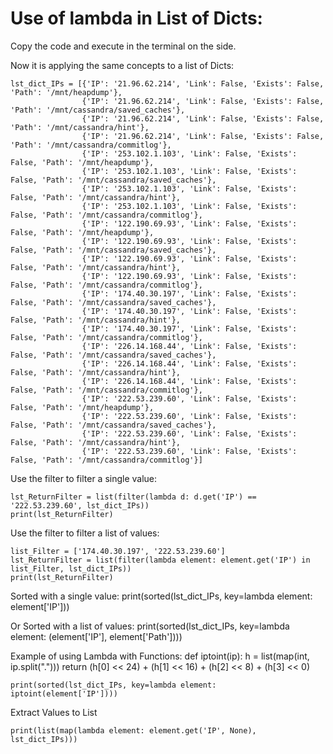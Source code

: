 # Use of lambda in List of Dicts:

Copy the code and execute in the terminal on the side.


Now it is applying the same concepts to a list of Dicts:

    lst_dict_IPs = [{'IP': '21.96.62.214', 'Link': False, 'Exists': False, 'Path': '/mnt/heapdump'},
                    {'IP': '21.96.62.214', 'Link': False, 'Exists': False, 'Path': '/mnt/cassandra/saved_caches'},
                    {'IP': '21.96.62.214', 'Link': False, 'Exists': False, 'Path': '/mnt/cassandra/hint'},
                    {'IP': '21.96.62.214', 'Link': False, 'Exists': False, 'Path': '/mnt/cassandra/commitlog'},
                    {'IP': '253.102.1.103', 'Link': False, 'Exists': False, 'Path': '/mnt/heapdump'},
                    {'IP': '253.102.1.103', 'Link': False, 'Exists': False, 'Path': '/mnt/cassandra/saved_caches'},
                    {'IP': '253.102.1.103', 'Link': False, 'Exists': False, 'Path': '/mnt/cassandra/hint'},
                    {'IP': '253.102.1.103', 'Link': False, 'Exists': False, 'Path': '/mnt/cassandra/commitlog'},
                    {'IP': '122.190.69.93', 'Link': False, 'Exists': False, 'Path': '/mnt/heapdump'},
                    {'IP': '122.190.69.93', 'Link': False, 'Exists': False, 'Path': '/mnt/cassandra/saved_caches'},
                    {'IP': '122.190.69.93', 'Link': False, 'Exists': False, 'Path': '/mnt/cassandra/hint'},
                    {'IP': '122.190.69.93', 'Link': False, 'Exists': False, 'Path': '/mnt/cassandra/commitlog'},
                    {'IP': '174.40.30.197', 'Link': False, 'Exists': False, 'Path': '/mnt/cassandra/saved_caches'},
                    {'IP': '174.40.30.197', 'Link': False, 'Exists': False, 'Path': '/mnt/cassandra/hint'},
                    {'IP': '174.40.30.197', 'Link': False, 'Exists': False, 'Path': '/mnt/cassandra/commitlog'},
                    {'IP': '226.14.168.44', 'Link': False, 'Exists': False, 'Path': '/mnt/cassandra/saved_caches'},
                    {'IP': '226.14.168.44', 'Link': False, 'Exists': False, 'Path': '/mnt/cassandra/hint'},
                    {'IP': '226.14.168.44', 'Link': False, 'Exists': False, 'Path': '/mnt/cassandra/commitlog'},
                    {'IP': '222.53.239.60', 'Link': False, 'Exists': False, 'Path': '/mnt/heapdump'},
                    {'IP': '222.53.239.60', 'Link': False, 'Exists': False, 'Path': '/mnt/cassandra/saved_caches'},
                    {'IP': '222.53.239.60', 'Link': False, 'Exists': False, 'Path': '/mnt/cassandra/hint'},
                    {'IP': '222.53.239.60', 'Link': False, 'Exists': False, 'Path': '/mnt/cassandra/commitlog'}]



Use the filter to filter a single value:

    lst_ReturnFilter = list(filter(lambda d: d.get('IP') == '222.53.239.60', lst_dict_IPs))
    print(lst_ReturnFilter)


Use the filter to filter a list of values:


    list_Filter = ['174.40.30.197', '222.53.239.60']
    lst_ReturnFilter = list(filter(lambda element: element.get('IP') in list_Filter, lst_dict_IPs))
    print(lst_ReturnFilter)



Sorted with a single value:
    print(sorted(lst_dict_IPs, key=lambda element: element['IP']))

Or Sorted with a list of values:
    print(sorted(lst_dict_IPs, key=lambda element: (element['IP'], element['Path'])))


Example of using Lambda with Functions:
    def iptoint(ip):
        h = list(map(int, ip.split(".")))
        return (h[0] << 24) + (h[1] << 16) + (h[2] << 8) + (h[3] << 0)


    print(sorted(lst_dict_IPs, key=lambda element: iptoint(element['IP'])))


Extract Values to List

    print(list(map(lambda element: element.get('IP', None), lst_dict_IPs)))